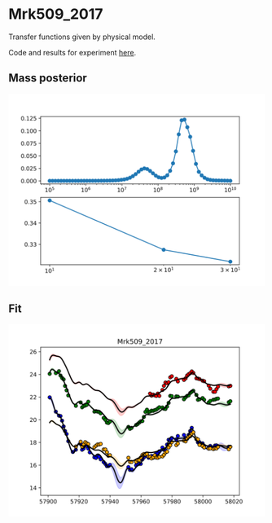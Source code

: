 # Mrk509_2017

Transfer functions given by physical model.

Code and results for experiment [here](Real/Mrk509/2017/).


## Mass posterior

![Mrk509_2017_posterior_mass](Real/Mrk509/2017/posteriors.svg)


## Fit

![Mrk509_2017_matern32_10_fit](Real/Mrk509/2017/bestfit.svg)
